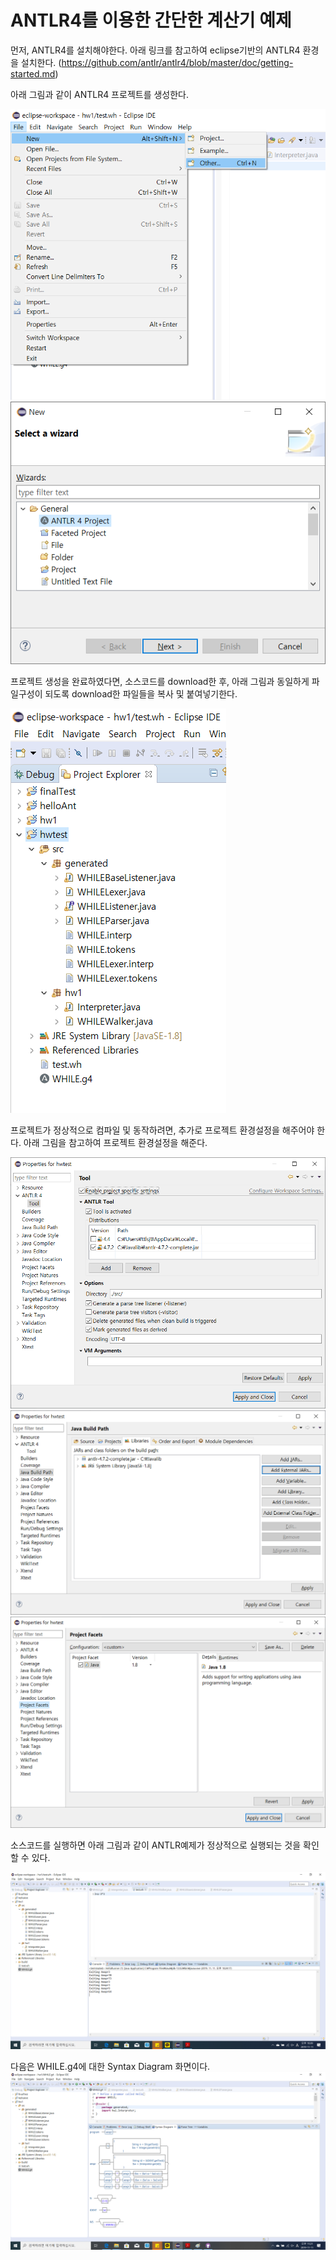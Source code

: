 # ANTLR4를 이용한 간단한 계산기 예제

먼저, ANTLR4를 설치해야한다.
아래 링크를 참고하여 eclipse기반의 ANTLR4 환경을 설치한다.
(https://github.com/antlr/antlr4/blob/master/doc/getting-started.md)

아래 그림과 같이 ANTLR4 프로젝트를 생성한다.

![프로젝트생성](./doc/images/프로젝트생성.png)
![프로젝트선택](./doc/images/ANTLR프로젝트선택.png)

프로젝트 생성을 완료하였다면,
소스코드를 download한 후, 아래 그림과 동일하게 파일구성이 되도록 download한 파일들을 복사 및 붙여넣기한다.

![프로젝트파일구성](./doc/images/프로젝트파일구성.png)

프로젝트가 정상적으로 컴파일 및 동작하려면,
추가로 프로젝트 환경설정을 해주어야 한다.
아래 그림을 참고하여 프로젝트 환경설정을 해준다.

![프로젝트파일구성](./doc/images/antlr_tool.png)
![프로젝트파일구성](./doc/images/antlr4_jar추가.png)
![프로젝트파일구성](./doc/images/project_facets.png)


소스코드를 실행하면 아래 그림과 같이 ANTLR예제가 정상적으로 실행되는 것을 확인할 수 있다.

![실행화면](./doc/images/실행화면.png)


다음은 WHILE.g4에 대한 Syntax Diagram 화면이다.
![Syntax_Diagram](./doc/images/Syntax_Diagram.png)


